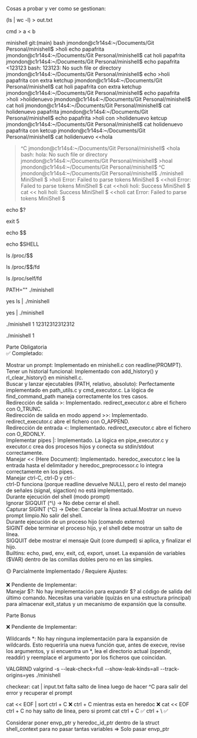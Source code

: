 Cosas a probar y ver como se gestionan:

(ls | wc -l) > out.txt

cmd > a < b

minishell git:(main) bash
jmondon@c1r14s4:~/Documents/Git Personal/minishell$ >holi echo papafrita
jmondon@c1r14s4:~/Documents/Git Personal/minishell$ cat holi 
papafrita
jmondon@c1r14s4:~/Documents/Git Personal/minishell$ echo papafrita <123123
bash: 123123: No such file or directory
jmondon@c1r14s4:~/Documents/Git Personal/minishell$ echo >holi papafrita con extra ketchup
jmondon@c1r14s4:~/Documents/Git Personal/minishell$ cat holi 
papafrita con extra ketchup
jmondon@c1r14s4:~/Documents/Git Personal/minishell$ echo papafrita >holi >holidenuevo
jmondon@c1r14s4:~/Documents/Git Personal/minishell$ cat holi
jmondon@c1r14s4:~/Documents/Git Personal/minishell$ cat holidenuevo 
papafrita
jmondon@c1r14s4:~/Documents/Git Personal/minishell$ echo papafrita >holi con >holidenuevo ketcup
jmondon@c1r14s4:~/Documents/Git Personal/minishell$ cat holidenuevo 
papafrita con ketcup
jmondon@c1r14s4:~/Documents/Git Personal/minishell$ cat holidenuevo <<hola
> ^C
jmondon@c1r14s4:~/Documents/Git Personal/minishell$ <hola
bash: hola: No such file or directory
jmondon@c1r14s4:~/Documents/Git Personal/minishell$ >hoal
jmondon@c1r14s4:~/Documents/Git Personal/minishell$ ^C
jmondon@c1r14s4:~/Documents/Git Personal/minishell$ ./minishell 
MiniShell $ >holi
Error: Failed to parse tokens
MiniShell $ <<holi
Error: Failed to parse tokens
MiniShell $ cat <<holi
holi: Success
MiniShell $ cat << holi
holi: Success
MiniShell $ <<holi cat
Error: Failed to parse tokens
MiniShell $ 

echo $?

exit 5

echo $$  

echo $SHELL    

ls /proc/$$    

ls /proc/$$/fd

ls /proc/self/fd

PATH="" ./minishell

yes ls | ./minishell

yes | ./minishell    

./minishell 1 12312312312312

./minishell 1



Parte Obligatoria  
✅ Completado:  

Mostrar un prompt: Implementado en minishell.c con readline(PROMPT).  
Tener un historial funcional: Implementado con add_history() y rl_clear_history() en minishell.c.  
Buscar y lanzar ejecutables (PATH, relativo, absoluto): Perfectamente implementado en path_utils.c y cmd_executor.c. La lógica de find_command_path maneja correctamente los tres casos.  
Redirección de salida >: Implementado. redirect_executor.c abre el fichero con O_TRUNC.  
Redirección de salida en modo append >>: Implementado. redirect_executor.c abre el fichero con O_APPEND.  
Redirección de entrada <: Implementado. redirect_executor.c abre el fichero con O_RDONLY.  
Implementar pipes |: Implementado. La lógica en pipe_executor.c y executor.c crea dos procesos hijos y conecta su stdin/stdout correctamente.  
Manejar << (Here Document): Implementado. heredoc_executor.c lee la entrada hasta el delimitador y heredoc_preprocessor.c lo integra correctamente en los pipes.  
Manejar ctrl-C, ctrl-D y ctrl-\:  
	ctrl-D funciona (porque readline devuelve NULL), pero el resto del manejo de señales (signal, sigaction) no está implementado.  
	Durante ejecución del shell (modo prompt)  
 		Ignorar SIGQUIT (^\\) → No debe cerrar el shell.  
		Capturar SIGINT (^C) → Debe: Cancelar la línea actual.Mostrar un nuevo prompt limpio.No salir del shell.  
	Durante ejecución de un proceso hijo (comando externo)  
 		SIGINT debe terminar el proceso hijo, y el shell debe mostrar un salto de línea.  
		SIGQUIT debe mostrar el mensaje Quit (core dumped) si aplica, y finalizar el hijo.  
Builtins: echo, pwd, env, exit, cd, export, unset.
La expansión de variables ($VAR) dentro de las comillas dobles pero no en las simples.



🟡 Parcialmente Implementado / Requiere Ajustes:





❌ Pendiente de Implementar:  
Manejar $?: No hay implementación para expandir $? al código de salida del último comando. Necesitas una variable (quizás en una estructura principal) para almacenar exit_status y un mecanismo de expansión que la consulte.  

Parte Bonus  

❌ Pendiente de Implementar:  

Wildcards *: No hay ninguna implementación para la expansión de wildcards. Esto requeriría una nueva función que, antes de execve, revise los argumentos, y si encuentra un *, lea el directorio actual (opendir, readdir) y reemplace el argumento por los ficheros que coincidan.



VALGRIND
valgrind -s --leak-check=full --show-leak-kinds=all --track-origins=yes ./minishell


checkear:
 cat | input.txt
 falta salto de linea luego de hacer ^C para salir del error y recuperar el prompt

 cat << EOF | sort
	ctrl + C ❌
	ctrl + C mientras esta en heredoc ❌
cat << EOF
	ctrl + C no hay salto de linea, pero si promt
cat
	ctrl + C ✅
	ctrl + \ ✅

Considerar poner envp_ptr y heredoc_id_ptr dentro de la struct shell_context para no pasar tantas variables => Solo pasar envp_ptr